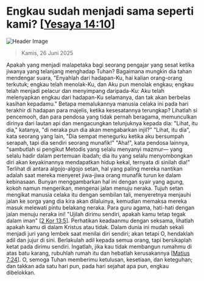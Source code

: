 
# Engkau sudah menjadi sama seperti kami? [[Yesaya 14:10](http://alkitab.sabda.org/?Yesaya%2014:10)]

![Header Image](https://alkitab.app/slice/sunrise.jpg)

> Kamis, 26 Juni 2025

Apakah yang menjadi malapetaka bagi seorang pengajar yang sesat ketika jiwanya yang telanjang menghadap Tuhan? Bagaimana mungkin dia tahan mendengar suara, "Enyahlah dari hadapan-Ku, hai kalian orang-orang terkutuk; engkau telah menolak-Ku, dan Aku pun menolak engkau; engkau telah menjadi pelacur dan menyimpang daripada-Ku: Aku telah melenyapkan engkau dari hadapan-Ku selamanya, dan tak akan berbelas kasihan kepadamu." Betapa memalukannya manusia celaka ini pada hari terakhir di hadapan para majelis, ketika kesesatannya terungkap? Lihatlah si pencemooh, dan para pendosa yang tidak pernah beragama, memunculkan dirinya dari lautan api dan mengacungkan telunjuknya kepada dia: "Lihat, itu dia," katanya, "di neraka pun dia akan mengabarkan injil?" "Lihat, itu dia", kata seorang yang lain, "Dia sempat menegurku ketika aku bersumpah serapah, tapi dia sendiri seorang munafik!" "Aha!", kata pendosa lainnya, "sambutlah si pengikut Metodis yang selalu menyanyi mazmur— yang selalu hadir dalam pertemuan ibadah; dia itu yang selalu menyombongkan diri akan keyakinannya mendapatkan hidup kekal, ternyata di sinilah dia!" Terlihat di antara algojo-algojo setan, hal yang paling mereka nantikan adalah saat mereka menyeret jiwa-jiwa orang munafik turun ke dalam kebinasaan. Bunyan menggambarkan hal ini dengan syair yang agung, kokoh namun mengerikan, mengenai jalan menuju neraka. Tujuh setan mengikat manusia celaka itu dengan sembilan tali, menyeretnya menjauhi jalan ke sorga yang dia kira akan dilaluinya, kemudian memaksa mereka masuk melewati pintu belakang neraka. Para guru agama, hati-hati dengan jalan menuju neraka ini! "Ujilah dirimu sendiri, apakah kamu tetap tegak dalam iman" [[2 Kor  13:5](http://alkitab.sabda.org/?2%20Kor%20%2013:5)]. Perhatikan keadaanmu dengan seksama, lihatlah apakah kamu di dalam Kristus atau tidak. Dalam dunia ini mudah sekali menjadi juri yang lembek saat menilai diri sendiri; akan tetapi O, hendaklah adil dan jujur di sini. Berlakulah adil kepada semua orang, tapi bersikaplah ketat pada dirimu sendiri. Ingatlah, jika kau tidak membangun rumahmu di atas batu karang, rubuhlah rumah itu dan hebatlah kerusakannya [[Matius 7:24](http://alkitab.sabda.org/?Matius%207:24)]. O, semoga Tuhan memberimu ketulusan, kesetiaan, dan keteguhan; dan takkan ada satu hari pun, pada hari sejahat apa pun, engkau dibelokkan.
    